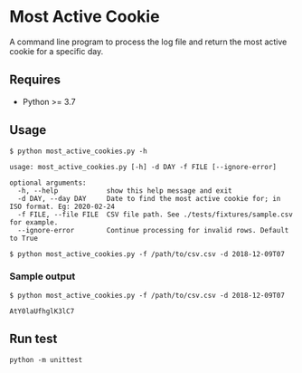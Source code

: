 # Most Active Cookie

A command line program to process the log file and return the most active cookie for a specific day.

## Requires

- Python >= 3.7

## Usage

```shell
$ python most_active_cookies.py -h

usage: most_active_cookies.py [-h] -d DAY -f FILE [--ignore-error]

optional arguments:
  -h, --help            show this help message and exit
  -d DAY, --day DAY     Date to find the most active cookie for; in ISO format. Eg: 2020-02-24
  -f FILE, --file FILE  CSV file path. See ./tests/fixtures/sample.csv for example.
  --ignore-error        Continue processing for invalid rows. Default to True

$ python most_active_cookies.py -f /path/to/csv.csv -d 2018-12-09T07
```

### Sample output

```shell
$ python most_active_cookies.py -f /path/to/csv.csv -d 2018-12-09T07

AtY0laUfhglK3lC7
```

## Run test

```shell
python -m unittest
```
